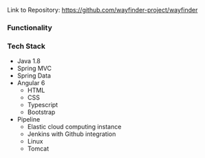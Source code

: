 Link to Repository: https://github.com/wayfinder-project/wayfinder

### Functionality

### Tech Stack

* Java 1.8
* Spring MVC
* Spring Data
* Angular 6 
  * HTML
  * CSS
  * Typescript
  * Bootstrap
* Pipeline
  * Elastic cloud computing instance
  * Jenkins with Github integration
  * Linux
  * Tomcat
